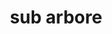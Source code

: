 ---
title: sub arbore
meaning: under the tree
ch: one
di: (ablative singular)
pos: prepphrase
preposition: sub
noun: arbore
---